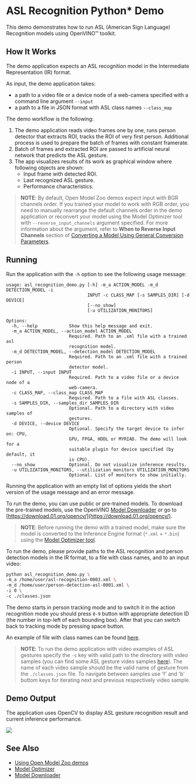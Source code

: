 # ASL Recognition Python* Demo

This demo demonstrates how to run ASL (American Sign Language) Recognition models using OpenVINO&trade; toolkit.

## How It Works

The demo application expects an ASL recognition model in the Intermediate Representation (IR) format.

As input, the demo application takes:
* a path to a video file or a device node of a web-camera specified with a command line argument `--input`
* a path to a file in JSON format with ASL class names `--class_map`

The demo workflow is the following:

1. The demo application reads video frames one by one, runs person detector that extracts ROI, tracks the ROI of very first person. Additional process is used to prepare the batch of frames with constant framerate.
2. Batch of frames and extracted ROI are passed to artificial neural network that predicts the ASL gesture.
3. The app visualizes results of its work as graphical window where following objects are shown:
    - Input frame with detected ROI.
    - Last recognized ASL gesture.
    - Performance characteristics.

> **NOTE**: By default, Open Model Zoo demos expect input with BGR channels order. If you trained your model to work with RGB order, you need to manually rearrange the default channels order in the demo application or reconvert your model using the Model Optimizer tool with `--reverse_input_channels` argument specified. For more information about the argument, refer to **When to Reverse Input Channels** section of [Converting a Model Using General Conversion Parameters](https://docs.openvinotoolkit.org/latest/_docs_MO_DG_prepare_model_convert_model_Converting_Model_General.html).

## Running

Run the application with the `-h` option to see the following usage message:

```
usage: asl_recognition_demo.py [-h] -m_a ACTION_MODEL -m_d DETECTION_MODEL -i
                               INPUT -c CLASS_MAP [-s SAMPLES_DIR] [-d DEVICE]
                               [--no_show]
                               [-u UTILIZATION_MONITORS]

Options:
  -h, --help            Show this help message and exit.
  -m_a ACTION_MODEL, --action_model ACTION_MODEL
                        Required. Path to an .xml file with a trained asl
                        recognition model.
  -m_d DETECTION_MODEL, --detection_model DETECTION_MODEL
                        Required. Path to an .xml file with a trained person
                        detector model.
  -i INPUT, --input INPUT
                        Required. Path to a video file or a device node of a
                        web-camera.
  -c CLASS_MAP, --class_map CLASS_MAP
                        Required. Path to a file with ASL classes.
  -s SAMPLES_DIR, --samples_dir SAMPLES_DIR
                        Optional. Path to a directory with video samples of
                        gestures.
  -d DEVICE, --device DEVICE
                        Optional. Specify the target device to infer on: CPU,
                        GPU, FPGA, HDDL or MYRIAD. The demo will look for a
                        suitable plugin for device specified (by default, it
                        is CPU).
  --no_show             Optional. Do not visualize inference results.
  -u UTILIZATION_MONITORS, --utilization_monitors UTILIZATION_MONITORS
                        Optional. List of monitors to show initially.
```

Running the application with an empty list of options yields the short version of the usage message and an error message.

To run the demo, you can use public or pre-trained models. To download the pre-trained models, use the OpenVINO [Model Downloader](../../../tools/downloader/README.md) or go to [https://download.01.org/opencv/](https://download.01.org/opencv/).

> **NOTE**: Before running the demo with a trained model, make sure the model is converted to the Inference Engine format (`*.xml` + `*.bin`) using the [Model Optimizer tool](https://docs.openvinotoolkit.org/latest/_docs_MO_DG_Deep_Learning_Model_Optimizer_DevGuide.html).

To run the demo, please provide paths to the ASL recognition and person detection models in the IR format, to a file with class names, and to an input video:
```bash
python asl_recognition_demo.py \
-m_a /home/user/asl-recognition-0003.xml \
-m_d /home/user/person-detection-asl-0001.xml \
-i 0 \
-c ./classes.json
```

The demo starts in person tracking mode and to switch it in the action recognition mode you should press `0-9` button with appropriate detection ID (the number in top-left of each bounding box). After that you can switch back to tracking mode by pressing space button.

An example of file with class names can be found [here](./classes.json).

> **NOTE**: To run the demo application with video examples of ASL gestures specify the `-s` key with valid path to the directory with video samples (you can find some ASL gesture video samples [here](https://github.com/intel-iot-devkit/sample-videos)). The name of each video sample should be the valid name of gesture from the `./classes.json` file. To navigate between samples use 'f' and 'b' buttom keys for iterating next and previous respectively video sample.

## Demo Output

The application uses OpenCV to display ASL gesture recognition result and current inference performance.

![](./asl_recognition_demo.jpg)

## See Also
* [Using Open Model Zoo demos](../../README.md)
* [Model Optimizer](https://docs.openvinotoolkit.org/latest/_docs_MO_DG_Deep_Learning_Model_Optimizer_DevGuide.html)
* [Model Downloader](../../../tools/downloader/README.md)
